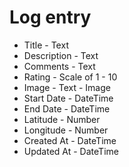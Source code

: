 #   Log entry

*   Title - Text
*   Description - Text
*   Comments - Text
*   Rating - Scale of 1 - 10
*   Image - Text - Image
*   Start Date - DateTime
*   End Date - DateTime
*   Latitude - Number
*   Longitude - Number
*   Created At - DateTime
*   Updated At - DateTime

